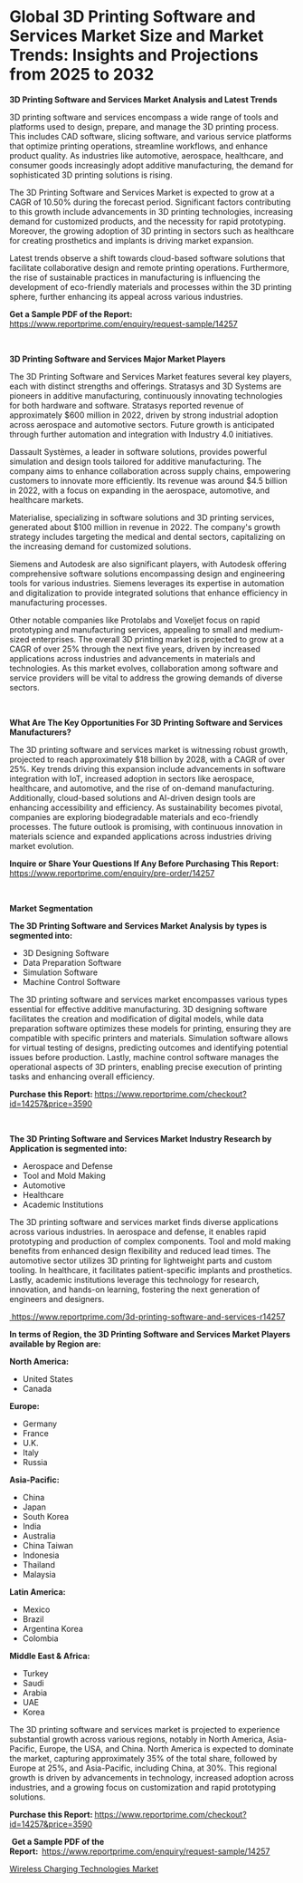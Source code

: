 <p><h1>Global 3D Printing Software and Services Market Size and Market Trends: Insights and Projections from 2025 to 2032</h1></p><p><strong>3D Printing Software and Services Market Analysis and Latest Trends</strong></p>
<p><p>3D printing software and services encompass a wide range of tools and platforms used to design, prepare, and manage the 3D printing process. This includes CAD software, slicing software, and various service platforms that optimize printing operations, streamline workflows, and enhance product quality. As industries like automotive, aerospace, healthcare, and consumer goods increasingly adopt additive manufacturing, the demand for sophisticated 3D printing solutions is rising.</p><p>The 3D Printing Software and Services Market is expected to grow at a CAGR of 10.50% during the forecast period. Significant factors contributing to this growth include advancements in 3D printing technologies, increasing demand for customized products, and the necessity for rapid prototyping. Moreover, the growing adoption of 3D printing in sectors such as healthcare for creating prosthetics and implants is driving market expansion.</p><p>Latest trends observe a shift towards cloud-based software solutions that facilitate collaborative design and remote printing operations. Furthermore, the rise of sustainable practices in manufacturing is influencing the development of eco-friendly materials and processes within the 3D printing sphere, further enhancing its appeal across various industries.</p></p>
<p><strong>Get a Sample PDF of the Report:&nbsp;</strong> <a href="https://www.reportprime.com/enquiry/request-sample/14257?utm_campaign=2196&utm_medium=2&utm_source=Github&utm_content=ia&utm_term=20032025&utm_id=3d-printing-software-and-services">https://www.reportprime.com/enquiry/request-sample/14257</a></p>
<p>&nbsp;</p>
<p><strong>3D Printing Software and Services Major Market Players</strong></p>
<p><p>The 3D Printing Software and Services Market features several key players, each with distinct strengths and offerings. Stratasys and 3D Systems are pioneers in additive manufacturing, continuously innovating technologies for both hardware and software. Stratasys reported revenue of approximately $600 million in 2022, driven by strong industrial adoption across aerospace and automotive sectors. Future growth is anticipated through further automation and integration with Industry 4.0 initiatives.</p><p>Dassault Systèmes, a leader in software solutions, provides powerful simulation and design tools tailored for additive manufacturing. The company aims to enhance collaboration across supply chains, empowering customers to innovate more efficiently. Its revenue was around $4.5 billion in 2022, with a focus on expanding in the aerospace, automotive, and healthcare markets.</p><p>Materialise, specializing in software solutions and 3D printing services, generated about $100 million in revenue in 2022. The company's growth strategy includes targeting the medical and dental sectors, capitalizing on the increasing demand for customized solutions.</p><p>Siemens and Autodesk are also significant players, with Autodesk offering comprehensive software solutions encompassing design and engineering tools for various industries. Siemens leverages its expertise in automation and digitalization to provide integrated solutions that enhance efficiency in manufacturing processes.</p><p>Other notable companies like Protolabs and Voxeljet focus on rapid prototyping and manufacturing services, appealing to small and medium-sized enterprises. The overall 3D printing market is projected to grow at a CAGR of over 25% through the next five years, driven by increased applications across industries and advancements in materials and technologies. As this market evolves, collaboration among software and service providers will be vital to address the growing demands of diverse sectors.</p></p>
<p>&nbsp;</p>
<p><strong>What Are The Key Opportunities For 3D Printing Software and Services Manufacturers?</strong></p>
<p><p>The 3D printing software and services market is witnessing robust growth, projected to reach approximately $18 billion by 2028, with a CAGR of over 25%. Key trends driving this expansion include advancements in software integration with IoT, increased adoption in sectors like aerospace, healthcare, and automotive, and the rise of on-demand manufacturing. Additionally, cloud-based solutions and AI-driven design tools are enhancing accessibility and efficiency. As sustainability becomes pivotal, companies are exploring biodegradable materials and eco-friendly processes. The future outlook is promising, with continuous innovation in materials science and expanded applications across industries driving market evolution.</p></p>
<p><strong>Inquire or Share Your Questions If Any Before Purchasing This Report:</strong> <a href="https://www.reportprime.com/enquiry/pre-order/14257?utm_campaign=2196&utm_medium=2&utm_source=Github&utm_content=ia&utm_term=20032025&utm_id=3d-printing-software-and-services">https://www.reportprime.com/enquiry/pre-order/14257</a></p>
<p>&nbsp;</p>
<p><strong>Market Segmentation</strong></p>
<p><strong>The 3D Printing Software and Services Market Analysis by types is segmented into:</strong></p>
<p><ul><li>3D Designing Software</li><li>Data Preparation Software</li><li>Simulation Software</li><li>Machine Control Software</li></ul></p>
<p><p>The 3D printing software and services market encompasses various types essential for effective additive manufacturing. 3D designing software facilitates the creation and modification of digital models, while data preparation software optimizes these models for printing, ensuring they are compatible with specific printers and materials. Simulation software allows for virtual testing of designs, predicting outcomes and identifying potential issues before production. Lastly, machine control software manages the operational aspects of 3D printers, enabling precise execution of printing tasks and enhancing overall efficiency.</p></p>
<p><strong>Purchase this Report:&nbsp;</strong><a href="https://www.reportprime.com/checkout?id=14257&price=3590&utm_campaign=2196&utm_medium=2&utm_source=Github&utm_content=ia&utm_term=20032025&utm_id=3d-printing-software-and-services">https://www.reportprime.com/checkout?id=14257&price=3590</a></p>
<p>&nbsp;</p>
<p><strong>The 3D Printing Software and Services Market Industry Research by Application is segmented into:</strong></p>
<p><ul><li>Aerospace and Defense</li><li>Tool and Mold Making</li><li>Automotive</li><li>Healthcare</li><li>Academic Institutions</li></ul></p>
<p><p>The 3D printing software and services market finds diverse applications across various industries. In aerospace and defense, it enables rapid prototyping and production of complex components. Tool and mold making benefits from enhanced design flexibility and reduced lead times. The automotive sector utilizes 3D printing for lightweight parts and custom tooling. In healthcare, it facilitates patient-specific implants and prosthetics. Lastly, academic institutions leverage this technology for research, innovation, and hands-on learning, fostering the next generation of engineers and designers.</p></p>
<p><a href="https://www.reportprime.com/3d-printing-software-and-services-r14257?utm_campaign=2196&utm_medium=2&utm_source=Github&utm_content=ia&utm_term=20032025&utm_id=3d-printing-software-and-services">&nbsp;https://www.reportprime.com/3d-printing-software-and-services-r14257</a></p>
<p><strong>In terms of Region, the 3D Printing Software and Services Market Players available by Region are:</strong></p>
<p>
    <p> <strong> North America: </strong>
        <ul>
            <li>United States</li>
            <li>Canada</li>
        </ul>
        </p> 
    <p> <strong> Europe: </strong>
        <ul>
            <li>Germany</li>
            <li>France</li>
            <li>U.K.</li>
            <li>Italy</li>
            <li>Russia</li>
        </ul>
        </p> 
    <p> <strong> Asia-Pacific: </strong>
        <ul>
            <li>China</li>
            <li>Japan</li>
            <li>South Korea</li>
            <li>India</li>
            <li>Australia</li>
            <li>China Taiwan</li>
            <li>Indonesia</li>
            <li>Thailand</li>
            <li>Malaysia</li>
        </ul>
        </p> 
    <p> <strong> Latin America: </strong>
        <ul>
            <li>Mexico</li>
            <li>Brazil</li>
            <li>Argentina Korea</li>
            <li>Colombia</li>
        </ul>
        </p> 
    <p> <strong> Middle East & Africa: </strong>
        <ul>
            <li>Turkey</li>
            <li>Saudi</li>
            <li>Arabia</li>
            <li>UAE</li>
            <li>Korea</li>
        </ul>
    </p>
    </p>
<p><p>The 3D printing software and services market is projected to experience substantial growth across various regions, notably in North America, Asia-Pacific, Europe, the USA, and China. North America is expected to dominate the market, capturing approximately 35% of the total share, followed by Europe at 25%, and Asia-Pacific, including China, at 30%. This regional growth is driven by advancements in technology, increased adoption across industries, and a growing focus on customization and rapid prototyping solutions.</p></p>
<p><strong>Purchase this Report: </strong><a href="https://www.reportprime.com/checkout?id=14257&price=3590&utm_campaign=2196&utm_medium=2&utm_source=Github&utm_content=ia&utm_term=20032025&utm_id=3d-printing-software-and-services">https://www.reportprime.com/checkout?id=14257&price=3590</a></p>
<p>&nbsp;<strong>Get a Sample PDF of the Report:&nbsp;&nbsp;</strong><a href="https://www.reportprime.com/enquiry/request-sample/14257?utm_campaign=2196&utm_medium=2&utm_source=Github&utm_content=ia&utm_term=20032025&utm_id=3d-printing-software-and-services">https://www.reportprime.com/enquiry/request-sample/14257</a></p>
<p><strong></strong></p>
<p><p><a href="https://github.com/MarciaRunte/Market-Research-Report-List-2/blob/main/wireless-charging-technologies-market.md?utm_campaign=2196&utm_medium=2&utm_source=Github&utm_content=ia&utm_term=20032025&utm_id=3d-printing-software-and-services">Wireless Charging Technologies Market</a></p></p>